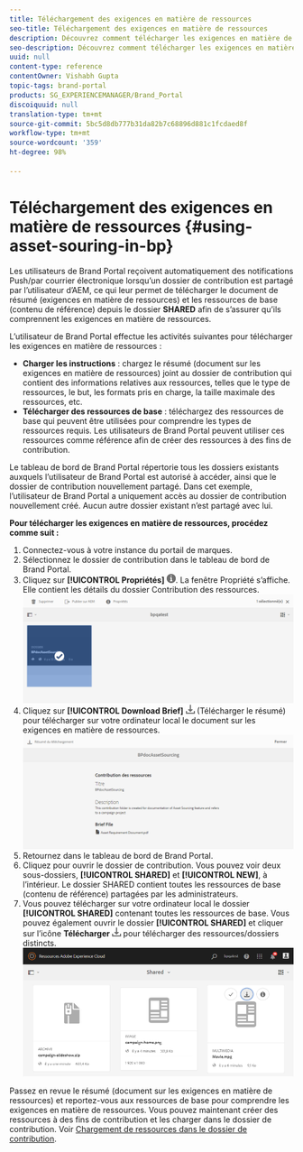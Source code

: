 ```yaml
---
title: Téléchargement des exigences en matière de ressources
seo-title: Téléchargement des exigences en matière de ressources
description: Découvrez comment télécharger les exigences en matière de ressources et les ressources de base dans Brand Portal.
seo-description: Découvrez comment télécharger les exigences en matière de ressources et les ressources de base dans Brand Portal.
uuid: null
content-type: reference
contentOwner: Vishabh Gupta
topic-tags: brand-portal
products: SG_EXPERIENCEMANAGER/Brand_Portal
discoiquuid: null
translation-type: tm+mt
source-git-commit: 5bc5d8db777b31da82b7c68896d881c1fcdaed8f
workflow-type: tm+mt
source-wordcount: '359'
ht-degree: 98%

---
```



# Téléchargement des exigences en matière de ressources {#using-asset-souring-in-bp}

Les utilisateurs de Brand Portal reçoivent automatiquement des notifications Push/par courrier électronique lorsqu’un dossier de contribution est partagé par l’utilisateur d’AEM, ce qui leur permet de télécharger le document de résumé (exigences en matière de ressources) et les ressources de base (contenu de référence) depuis le dossier **SHARED** afin de s’assurer qu’ils comprennent les exigences en matière de ressources.

L’utilisateur de Brand Portal effectue les activités suivantes pour télécharger les exigences en matière de ressources :

* **Charger les instructions** : chargez le résumé (document sur les exigences en matière de ressources) joint au dossier de contribution qui contient des informations relatives aux ressources, telles que le type de ressources, le but, les formats pris en charge, la taille maximale des ressources, etc.
* **Télécharger des ressources de base** : téléchargez des ressources de base qui peuvent être utilisées pour comprendre les types de ressources requis. Les utilisateurs de Brand Portal peuvent utiliser ces ressources comme référence afin de créer des ressources à des fins de contribution.

Le tableau de bord de Brand Portal répertorie tous les dossiers existants auxquels l’utilisateur de Brand Portal est autorisé à accéder, ainsi que le dossier de contribution nouvellement partagé. Dans cet exemple, l’utilisateur de Brand Portal a uniquement accès au dossier de contribution nouvellement créé. Aucun autre dossier existant n’est partagé avec lui.

**Pour télécharger les exigences en matière de ressources, procédez comme suit :**

1. Connectez-vous à votre instance du portail de marques.
1. Sélectionnez le dossier de contribution dans le tableau de bord de Brand Portal.
1. Cliquez sur **[!UICONTROL Propriétés]** ![](assets/properties.png). La fenêtre Propriété s’affiche. Elle contient les détails du dossier Contribution des ressources.
   ![](assets/download-asset-requirement1.png)
1. Cliquez sur **[!UICONTROL Download Brief]** ![](assets/download.png) (Télécharger le résumé) pour télécharger sur votre ordinateur local le document sur les exigences en matière de ressources.
   ![](assets/download-asset-requirement2.png)
1. Retournez dans le tableau de bord de Brand Portal.
1. Cliquez pour ouvrir le dossier de contribution. Vous pouvez voir deux sous-dossiers, **[!UICONTROL SHARED]** et **[!UICONTROL NEW]**, à l’intérieur. Le dossier SHARED contient toutes les ressources de base (contenu de référence) partagées par les administrateurs.
1. Vous pouvez télécharger sur votre ordinateur local le dossier **[!UICONTROL SHARED]** contenant toutes les ressources de base.
Vous pouvez également ouvrir le dossier **[!UICONTROL SHARED]** et cliquer sur l’icône **Télécharger** ![](assets/download.png) pour télécharger des ressources/dossiers distincts.
   ![](assets/download-asset-requirement3.png)

Passez en revue le résumé (document sur les exigences en matière de ressources) et reportez-vous aux ressources de base pour comprendre les exigences en matière de ressources. Vous pouvez maintenant créer des ressources à des fins de contribution et les charger dans le dossier de contribution. Voir [Chargement de ressources dans le dossier de contribution](brand-portal-upload-assets-to-contribution-folder.md).

